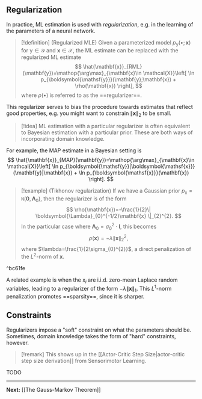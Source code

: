 ## Regularization

In practice, ML estimation is used with *regularization*, e.g. in the learning of the parameters of a neural network.

> [!definition] (Regularized MLE)
> Given a parameterized model $p_{\boldsymbol{\mathsf{y}}}(\bullet;\mathbf{x})$ for $\boldsymbol{\mathsf{y}}\in \mathcal{Y}$ and $\mathbf{x}\in \mathcal{X}$, the ML estimate can be replaced with the regularized ML estimate
> $$
> \hat{\mathbf{x}}_{RML}(\mathbf{y})=\mathop{\arg\max}_{\mathbf{x}\in \mathcal{X}}\left[ \ln p_{\boldsymbol{\mathsf{y}}}(\mathbf{y};\mathbf{x}) + \rho(\mathbf{x}) \right],
> $$
> where $\rho(\bullet)$ is referred to as the ==regularizer==.

This regularizer serves to bias the procedure towards estimates that reflect good properties, e.g. you might want to constrain $\| \mathbf{x} \|_{2}$ to be small.

> [!idea]
> ML estimation with a particular regularizer is often equivalent to Bayesian estimation with a particular prior. These are both ways of incorporating domain knowledge.

For example, the MAP estimate in a Bayesian setting is
$$
\hat{\mathbf{x}}_{MAP}(\mathbf{y})=\mathop{\arg\max}_{\mathbf{x}\in \mathcal{X}}\left[ \ln p_{\boldsymbol{\mathsf{y}}|\boldsymbol{\mathsf{x}}}(\mathbf{y}|\mathbf{x}) + \ln p_{\boldsymbol{\mathsf{x}}}(\mathbf{x}) \right]. 
$$

> [!example] (Tikhonov regularization)
> If we have a Gaussian prior $p_{\boldsymbol{\mathsf{x}}}=\mathtt{N}(\mathbf{0},\boldsymbol{\Lambda}_{0})$, then the regularizer is of the form
> $$
> \rho(\mathbf{x})=-\frac{1}{2}\| \boldsymbol{\Lambda}_{0}^{-1/2}\mathbf{x} \|_{2}^{2}.
> $$
> In the particular case where $\boldsymbol{\Lambda}_{0}=\sigma_{0}^{2}\cdot\mathbf{I}$, this becomes
> $$
> \rho(\mathbf{x})=-\lambda \| \mathbf{x} \|_{2}^{2},
> $$
> where $\lambda=\frac{1}{2\sigma_{0}^{2}}$, a direct penalization of the $L^{2}$-norm of $\mathbf{x}$.

^bc61fe

A related example is when the $\mathsf{x}_{i}$ are i.i.d. zero-mean Laplace random variables, leading to a regularizer of the form $-\lambda \| \mathbf{x} \|_{1}$. This $L^{1}$-norm penalization promotes ==sparsity==, since it is sharper.

## Constraints

Regularizers impose a "soft" constraint on what the parameters should be. Sometimes, domain knowledge takes the form of "hard" constraints, however.

> [!remark]
> This shows up in the [[Actor-Critic Step Size|actor-critic step size derivation]] from Sensorimotor Learning. 
> 

TODO

---

**Next:** [[The Gauss-Markov Theorem]]